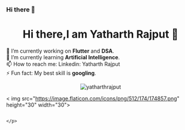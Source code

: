 ### Hi there 👋


<h1 align="center">Hi there,I am Yatharth Rajput 👋</h1>
🔭 I’m currently working on <strong>Flutter</strong> and <strong>DSA</strong>.<br>
🌱 I’m currently learning <strong> Artificial Intelligence</strong>.<br>
📫 How to reach me: Linkedin: <a heref="https://www.linkedin.com/in/yatharth-rajput-631780188/" target="_blank">Yatharth Rajput</a><br>
⚡ Fun fact: My best skill is <strong>googling</strong>.

<p align ="center">
  
  <img src ="https://github-readme-stats.vercel.app/api?username=yatharthrajput&theme=dark&show_icons=true" alt="yatharthrajput">
  </p>
  
  <p align="center">
  
  <a heref="https://www.linkedin.com/in/yatharth-rajput-631780188/"   target="_blank">< img src="https://image.flaticon.com/icons/png/512/174/174857.png" height="30" width="30"></a>
                                                                                                                 
                                                                                                                   </p>
                                                                                                                  
<!--                                                                                                                  <p align ="center">
                                                                                                                                   <a heref = "https://www.linkedin.com/in/yatharth-rajput-631780188/" target="_blank"><img src="" -->
 

